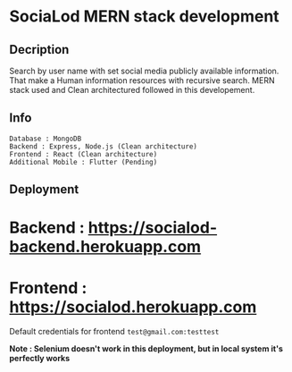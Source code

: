 # SociaLod MERN stack development

Decription
---
Search by user name with set social media publicly available information. That make a Human information resources with recursive search.
MERN stack used and Clean architectured followed in this developement.

Info
---
    Database : MongoDB 
    Backend : Express, Node.js (Clean architecture)
    Frontend : React (Clean architecture)
    Additional Mobile : Flutter (Pending)

Deployment
---
# Backend : <a target="_blank" href="https://socialod-backend.herokuapp.com">https://socialod-backend.herokuapp.com</a><br/>
# Frontend : <a target="_blank" href="https://socialod.herokuapp.com">https://socialod.herokuapp.com</a>
Default credentials for frontend `test@gmail.com:testtest`

<b>Note : Selenium doesn't work in this deployment, but in local system it's perfectly works</b>